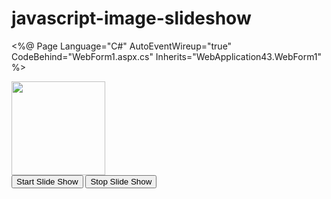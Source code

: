 # javascript-image-slideshow









<%@ Page Language="C#" AutoEventWireup="true" CodeBehind="WebForm1.aspx.cs" Inherits="WebApplication43.WebForm1" %>

<!DOCTYPE html>

<html xmlns="http://www.w3.org/1999/xhtml">
<head runat="server">
    <title></title>
</head>
<body>
    <form id="form1" runat="server">
        <div>
            <img id="image" src="/Images/1.jpg" style="width: 150px; height: 150px" />
<br />
<input type="button" value="Start Slide Show" onclick="startImageSlideShow()" />
<input type="button" value="Stop Slide Show" onclick="stopImageSlideShow()" />
                <script type="text/javascript">
                    var intervalId;
                    function startImageSlideShow() {
                        intervalId = setInterval(setImage, 500);
                    }

                    function stopImageSlideShow() {
                        clearInterval(intervalId);
                    }

                    function setImage() {
                        
                        var imageSrc = document.getElementById("image").getAttribute("src");
                        var currentImageNumber = imageSrc.substring(imageSrc.lastIndexOf("/") + 1, imageSrc.lastIndexOf("/") + 2);
                        if (currentImageNumber == 8) {
                            currentImageNumber = 0;
                        }
                        document.getElementById("image").setAttribute("src", "/Images/" + (Number(currentImageNumber) + 1) + ".jpg");
                    }
</script>
        </div>
    </form>
</body>
</html>
